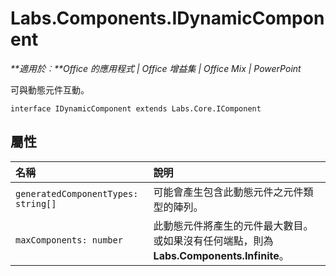 
# Labs.Components.IDynamicComponent

 _**適用於︰**Office 的應用程式 | Office 增益集 | Office Mix | PowerPoint_

可與動態元件互動。

```
interface IDynamicComponent extends Labs.Core.IComponent
```


## 屬性


|名稱|說明|
|:-----|:-----|
| `generatedComponentTypes: string[]`|可能會產生包含此動態元件之元件類型的陣列。|
| `maxComponents: number`|此動態元件將產生的元件最大數目。或如果沒有任何端點，則為 **Labs.Components.Infinite**。|
